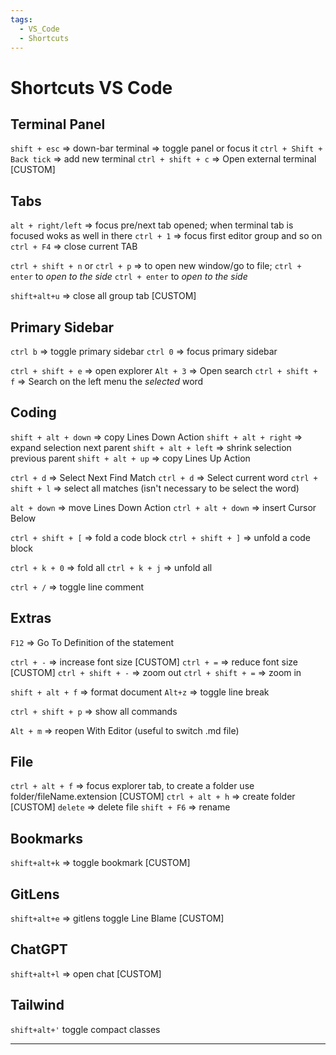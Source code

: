 ```yaml
---
tags:
  - VS_Code
  - Shortcuts
---
```


# Shortcuts VS Code

## Terminal Panel

`shift + esc` => down-bar terminal => toggle panel or focus it
`ctrl + Shift + Back tick` => add new terminal
`ctrl + shift + c` => Open external terminal [CUSTOM]

## Tabs

`alt + right/left` => focus pre/next tab opened; when terminal tab is focused woks as well in there
`ctrl + 1` => focus first editor group and so on
`ctrl + F4` => close current TAB

`ctrl + shift + n` or `ctrl + p` => to open new window/go to file; `ctrl + enter` to _open to the side_
`ctrl + enter` to _open to the side_

`shift+alt+u` => close all group tab [CUSTOM]

## Primary Sidebar

`ctrl b` => toggle primary sidebar
`ctrl 0` => focus primary sidebar

`ctrl + shift + e` => open explorer
`Alt + 3` => Open search
`ctrl + shift + f` => Search on the left menu the _selected_ word

## Coding

`shift + alt + down` => copy Lines Down Action
`shift + alt + right` => expand selection next parent
`shift + alt + left` => shrink selection previous parent
`shift + alt + up` => copy Lines Up Action

`ctrl + d` => Select Next Find Match
`ctrl + d` => Select current word
`ctrl + shift + l` => select all matches (isn't necessary to be select the word)

`alt + down` => move Lines Down Action
`ctrl + alt + down` => insert Cursor Below

`ctrl + shift + [` => fold a code block
`ctrl + shift + ]` => unfold a code block

`ctrl + k + 0` => fold all
`ctrl + k + j` => unfold all

`ctrl + /` => toggle line comment

## Extras

`F12` => Go To Definition of the statement

`ctrl + -` => increase font size [CUSTOM]
`ctrl + =` => reduce font size [CUSTOM]
`ctrl + shift + -` => zoom out
`ctrl + shift + =` => zoom in

`shift + alt + f` => format document
`Alt+z` => toggle line break

`ctrl + shift + p` => show all commands

`Alt + m` => reopen With Editor (useful to switch .md file)

## File

`ctrl + alt + f` => focus explorer tab, to create a folder use folder/fileName.extension [CUSTOM]
`ctrl + alt + h` => create folder [CUSTOM]
`delete` => delete file
`shift + F6` => rename

## Bookmarks

`shift+alt+k` => toggle bookmark [CUSTOM]

## GitLens

`shift+alt+e` => gitlens toggle Line Blame [CUSTOM]

## ChatGPT

`shift+alt+l` => open chat [CUSTOM]

## Tailwind

`shift+alt+'` toggle compact classes

---

